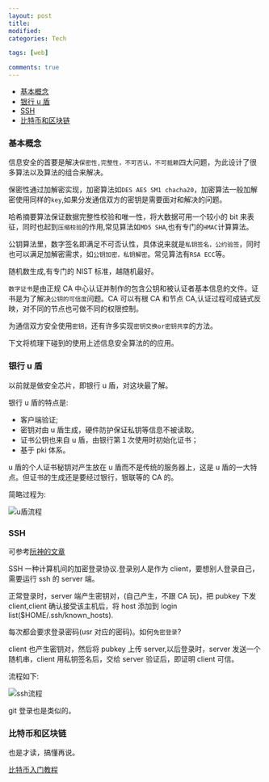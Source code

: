 ```yaml
---
layout: post
title:
modified:
categories: Tech

tags: [web]

comments: true
---
```


<!-- TOC -->

- [基本概念](#基本概念)
- [银行 u 盾](#银行-u-盾)
- [SSH](#SSH)
- [比特币和区块链](#比特币和区块链)

<!-- /TOC -->

### 基本概念

信息安全的首要是解决`保密性,完整性，不可否认，不可抵赖`四大问题，为此设计了很多算法以及算法的组合来解决。

保密性通过加解密实现，加密算法如`DES AES SM1 chacha20`，加密算法一般加解密使用同样的`key`,如果分发通信双方的密钥是需要面对和解决的问题。

哈希摘要算法保证数据完整性校验和唯一性，将大数据可用一个较小的 bit 来表征，同时也起到`压缩校验`的作用,常见算法如`MD5 SHA`,也有专门的`HMAC`计算算法。

公钥算法里，数字签名即满足不可否认性，具体说来就是`私钥签名，公约验签`，同时也可以满足加解密需求，如`公钥加密，私钥解密`。常见算法有`RSA ECC`等。

随机数生成,有专门的 NIST 标准，越随机最好。

`数字证书`是由正规 CA 中心认证并制作的包含公钥和被认证者基本信息的文件。证书是为了解决`公钥的可信度`问题。CA 可以有根 CA 和节点 CA,认证过程可成链式反映，对不同的节点也可做不同的权限控制。

为通信双方安全使用`密钥`，还有许多实现`密钥交换or密钥共享`的方法。

下文将梳理下碰到的使用上述信息安全算法的的应用。

### 银行 u 盾

以前就是做安全芯片，即银行 u 盾，对这块最了解。

银行 u 盾的特点是:

- 客户端验证;
- 密钥对由 u 盾生成，硬件防护保证私钥等信息不被读取。
- 证书公钥也来自 u 盾，由银行第１次使用时初始化证书；
- 基于 pki 体系。

u 盾的个人证书秘钥对产生放在 u 盾而不是传统的服务器上，这是 u 盾的一大特点。但证书的生成还是要经过银行，银联等的 CA 的。

简略过程为:

![u盾流程](http://on-img.com/chart_image/5a4d906ce4b0ee0fb8cc8990.png)

### SSH

可参考[阮神的文章](http://www.ruanyifeng.com/blog/2011/12/ssh_remote_login.html)

SSH 一种计算机间的加密登录协议.登录别人是作为 client，要想别人登录自己，需要运行 ssh 的 server 端。

正常登录时，server 端产生密钥对，(自己产生，不跟 CA 玩)，把 pubkey 下发 client,client 确认接受该主机后，将 host 添加到 login list(\$HOME/.ssh/known_hosts).

每次都会要求登录密码(usr 对应的密码)。如何`免密登录`?

client 也产生密钥对，然后将 pubkey 上传 server,以后登录时，server 发送一个随机串，client 用私钥签名后，交给 server 验证后，即证明 client 可信。

流程如下:

![ssh流程](http://on-img.com/chart_image/5a4daca4e4b0849f900597e6.png)

git 登录也是类似的。

### 比特币和区块链

也是才读，搞懂再说。

[比特币入门教程](http://www.ruanyifeng.com/blog/2018/01/bitcoin-tutorial.html)

[区块链入门教程]: (http://www.ruanyifeng.com/blog/2017/12/blockchain-tutorial.html)
